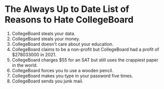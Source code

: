 # The Always Up to Date List of Reasons to Hate CollegeBoard
1. CollegeBoard steals your data.
2. CollegeBoard steals your money.
3. CollegeBoard doesn't care about your education.
4. CollegeBoard claims to be a non-profit but CollegeBoard had a profit of $278033000 in 2021.
5. CollegeBoard charges $55 for an SAT but still uses the crappiest paper in the world.
6. CollegeBoard forces you to use a wooden pencil.
7. CollegeBoard makes you type in your password five times.
8. CollegeBoard sends you junk mail.
